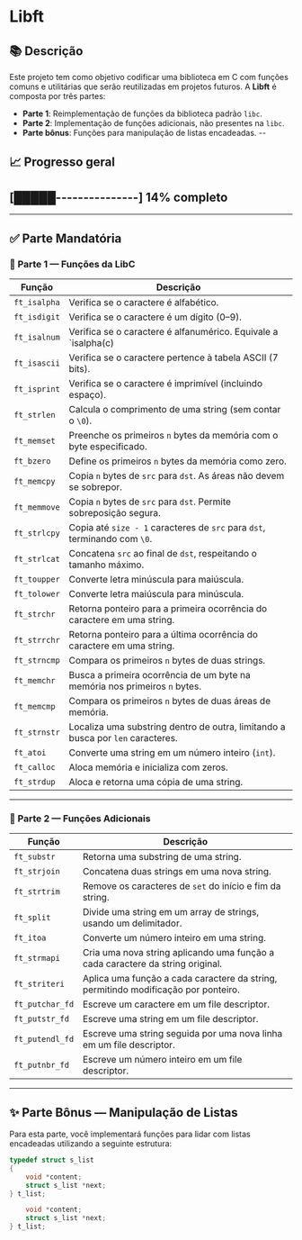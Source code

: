 # Libft

## 📚 Descrição

Este projeto tem como objetivo codificar uma biblioteca em C com funções comuns e utilitárias que serão reutilizadas em projetos futuros. A **Libft** é composta por três partes:

- **Parte 1**: Reimplementação de funções da biblioteca padrão `libc`.
- **Parte 2**: Implementação de funções adicionais, não presentes na `libc`.
- **Parte bônus**: Funções para manipulação de listas encadeadas.
--
## 📈 Progresso geral

**[█████---------------] 14% completo**
--
---

## ✅ Parte Mandatória

### 🔹 Parte 1 — Funções da LibC

| Função         | Descrição |
|----------------|----------|
| `ft_isalpha`   | Verifica se o caractere é alfabético. |
| `ft_isdigit`   | Verifica se o caractere é um dígito (0–9). |
| `ft_isalnum`   | Verifica se o caractere é alfanumérico. Equivale a `isalpha(c) || isdigit(c)`. |
| `ft_isascii`   | Verifica se o caractere pertence à tabela ASCII (7 bits). |
| `ft_isprint`   | Verifica se o caractere é imprimível (incluindo espaço). |
| `ft_strlen`    | Calcula o comprimento de uma string (sem contar o `\0`). |
| `ft_memset`    | Preenche os primeiros `n` bytes da memória com o byte especificado. |
| `ft_bzero`     | Define os primeiros `n` bytes da memória como zero. |
| `ft_memcpy`    | Copia `n` bytes de `src` para `dst`. As áreas não devem se sobrepor. |
| `ft_memmove`   | Copia `n` bytes de `src` para `dst`. Permite sobreposição segura. |
| `ft_strlcpy`   | Copia até `size - 1` caracteres de `src` para `dst`, terminando com `\0`. |
| `ft_strlcat`   | Concatena `src` ao final de `dst`, respeitando o tamanho máximo. |
| `ft_toupper`   | Converte letra minúscula para maiúscula. |
| `ft_tolower`   | Converte letra maiúscula para minúscula. |
| `ft_strchr`    | Retorna ponteiro para a primeira ocorrência do caractere em uma string. |
| `ft_strrchr`   | Retorna ponteiro para a última ocorrência do caractere em uma string. |
| `ft_strncmp`   | Compara os primeiros `n` bytes de duas strings. |
| `ft_memchr`    | Busca a primeira ocorrência de um byte na memória nos primeiros `n` bytes. |
| `ft_memcmp`    | Compara os primeiros `n` bytes de duas áreas de memória. |
| `ft_strnstr`   | Localiza uma substring dentro de outra, limitando a busca por `len` caracteres. |
| `ft_atoi`      | Converte uma string em um número inteiro (`int`). |
| `ft_calloc`    | Aloca memória e inicializa com zeros. |
| `ft_strdup`    | Aloca e retorna uma cópia de uma string. |

---

### 🔹 Parte 2 — Funções Adicionais

| Função           | Descrição |
|------------------|----------|
| `ft_substr`      | Retorna uma substring de uma string. |
| `ft_strjoin`     | Concatena duas strings em uma nova string. |
| `ft_strtrim`     | Remove os caracteres de `set` do início e fim da string. |
| `ft_split`       | Divide uma string em um array de strings, usando um delimitador. |
| `ft_itoa`        | Converte um número inteiro em uma string. |
| `ft_strmapi`     | Cria uma nova string aplicando uma função a cada caractere da string original. |
| `ft_striteri`    | Aplica uma função a cada caractere da string, permitindo modificação por ponteiro. |
| `ft_putchar_fd`  | Escreve um caractere em um file descriptor. |
| `ft_putstr_fd`   | Escreve uma string em um file descriptor. |
| `ft_putendl_fd`  | Escreve uma string seguida por uma nova linha em um file descriptor. |
| `ft_putnbr_fd`   | Escreve um número inteiro em um file descriptor. |

---

## ✨ Parte Bônus — Manipulação de Listas

Para esta parte, você implementará funções para lidar com listas encadeadas utilizando a seguinte estrutura:

```c
typedef struct s_list
{
    void *content;
    struct s_list *next;
} t_list;

    void *content;
    struct s_list *next;
} t_list;

